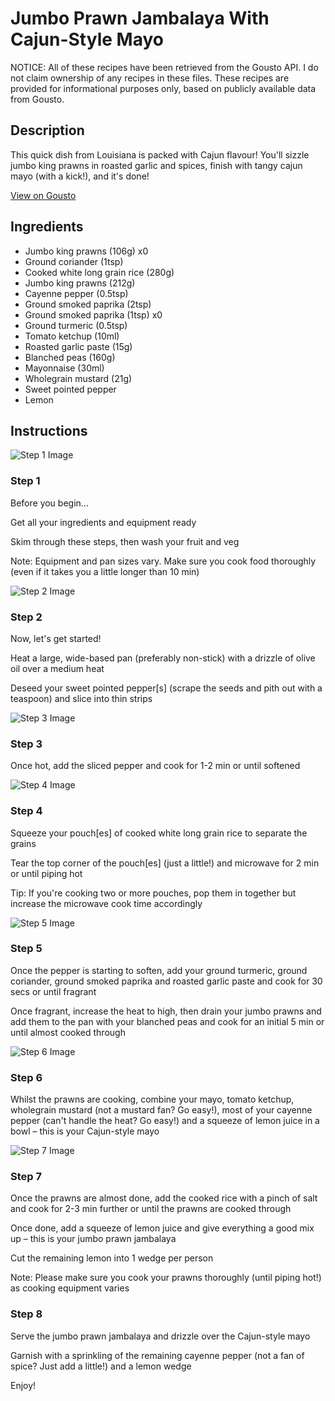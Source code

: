 # Jumbo Prawn Jambalaya With Cajun-Style Mayo

NOTICE: All of these recipes have been retrieved from the Gousto API. I do not claim ownership of any recipes in these files. These recipes are provided for informational purposes only, based on publicly available data from Gousto.

## Description

This quick dish from Louisiana is packed with Cajun flavour! You'll sizzle jumbo king prawns in roasted garlic and spices, finish with tangy cajun mayo (with a kick!), and it's done!

[View on Gousto](https://www.gousto.co.uk/recipes/cookbook/10-min-jumbo-prawn-jambalaya-with-cajun-mayo)

## Ingredients

- Jumbo king prawns (106g) x0
- Ground coriander (1tsp)
- Cooked white long grain rice (280g)
- Jumbo king prawns (212g)
- Cayenne pepper (0.5tsp)
- Ground smoked paprika (2tsp)
- Ground smoked paprika (1tsp) x0
- Ground turmeric (0.5tsp)
- Tomato ketchup (10ml)
- Roasted garlic paste (15g)
- Blanched peas (160g)
- Mayonnaise (30ml)
- Wholegrain mustard (21g)
- Sweet pointed pepper
- Lemon

## Instructions

![Step 1 Image](https://production-media.gousto.co.uk/cms/recipe-step-image/Admin-10mm-Step-1-1621863797741-x200.jpg)

### Step 1

Before you begin...

Get all your ingredients and equipment ready

Skim through these steps, then wash your fruit and veg

Note: Equipment and pan sizes vary. Make sure you cook food thoroughly (even if it takes you a little longer than 10 min)

![Step 2 Image](https://production-media.gousto.co.uk/cms/recipe-step-image/Step-2-1595251124536-x200.jpg)

### Step 2

Now, let's get started!

Heat a large, wide-based pan (preferably non-stick) with a drizzle of olive oil over a medium heat

Deseed your sweet pointed pepper[s] (scrape the seeds and pith out with a teaspoon) and slice into thin strips

![Step 3 Image](https://production-media.gousto.co.uk/cms/recipe-step-image/Step-3-1595251133224-x200.jpg)

### Step 3

Once hot, add the sliced pepper and cook for 1-2 min or until softened

![Step 4 Image](https://production-media.gousto.co.uk/cms/recipe-step-image/Step-4-1595251142277-x200.jpg)

### Step 4

Squeeze your pouch[es] of cooked white long grain rice to separate the grains

Tear the top corner of the pouch[es] (just a little!) and microwave for 2 min or until piping hot

Tip: If you're cooking two or more pouches, pop them in together but increase the microwave cook time accordingly

![Step 5 Image](https://production-media.gousto.co.uk/cms/recipe-step-image/Step-5-1595251146740-x200.jpg)

### Step 5

Once the pepper is starting to soften, add your ground turmeric, ground coriander, ground smoked paprika and roasted garlic paste and cook for 30 secs or until fragrant

Once fragrant, increase the heat to high, then drain your jumbo prawns and add them to the pan with your blanched peas and cook for an initial 5 min or until almost cooked through

![Step 6 Image](https://production-media.gousto.co.uk/cms/recipe-step-image/Step-6-1595251150960-x200.jpg)

### Step 6

Whilst the prawns are cooking, combine your mayo, tomato ketchup, wholegrain mustard (not a mustard fan? Go easy!), most of your cayenne pepper (can't handle the heat? Go easy!) and a squeeze of lemon juice in a bowl – this is your Cajun-style mayo

![Step 7 Image](https://production-media.gousto.co.uk/cms/recipe-step-image/Step-7-1595251155787-x200.jpg)

### Step 7

Once the prawns are almost done, add the cooked rice with a pinch of salt and cook for 2-3 min further or until the prawns are cooked through

Once done, add a squeeze of lemon juice and give everything a good mix up – this is your jumbo prawn jambalaya

Cut the remaining lemon into 1 wedge per person

Note: Please make sure you cook your prawns thoroughly (until piping hot!) as cooking equipment varies

### Step 8

Serve the jumbo prawn jambalaya and drizzle over the Cajun-style mayo

Garnish with a sprinkling of the remaining cayenne pepper (not a fan of spice? Just add a little!) and a lemon wedge

Enjoy!

